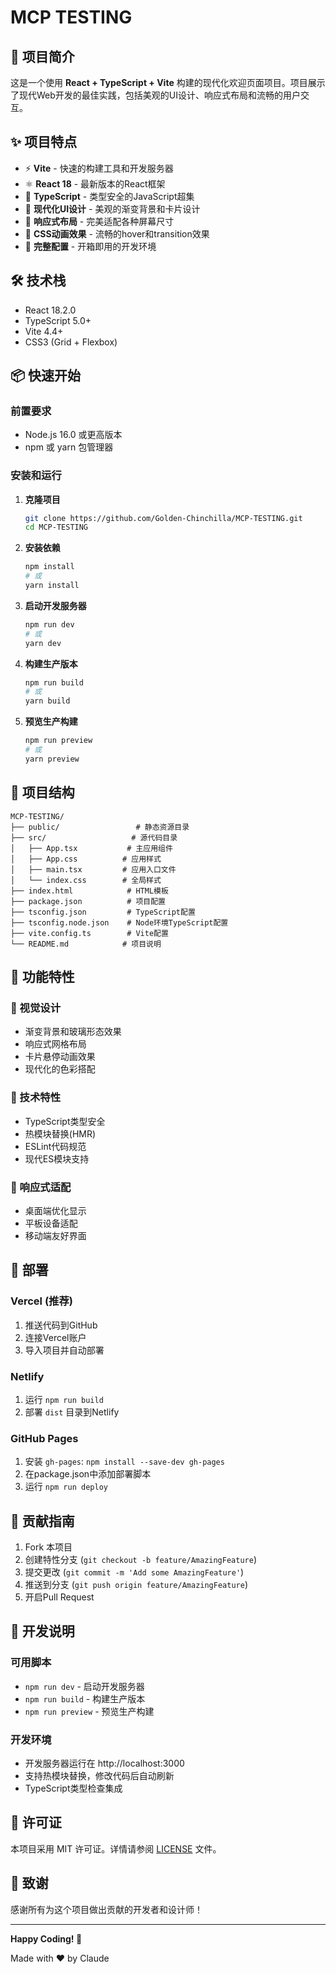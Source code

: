 # MCP TESTING

## 🚀 项目简介

这是一个使用 **React + TypeScript + Vite** 构建的现代化欢迎页面项目。项目展示了现代Web开发的最佳实践，包括美观的UI设计、响应式布局和流畅的用户交互。

## ✨ 项目特点

- ⚡ **Vite** - 快速的构建工具和开发服务器
- ⚛️ **React 18** - 最新版本的React框架
- 🔷 **TypeScript** - 类型安全的JavaScript超集
- 🎨 **现代化UI设计** - 美观的渐变背景和卡片设计
- 📱 **响应式布局** - 完美适配各种屏幕尺寸
- 🌈 **CSS动画效果** - 流畅的hover和transition效果
- 🔧 **完整配置** - 开箱即用的开发环境

## 🛠️ 技术栈

- React 18.2.0
- TypeScript 5.0+
- Vite 4.4+
- CSS3 (Grid + Flexbox)

## 📦 快速开始

### 前置要求

- Node.js 16.0 或更高版本
- npm 或 yarn 包管理器

### 安装和运行

1. **克隆项目**
   ```bash
   git clone https://github.com/Golden-Chinchilla/MCP-TESTING.git
   cd MCP-TESTING
   ```

2. **安装依赖**
   ```bash
   npm install
   # 或
   yarn install
   ```

3. **启动开发服务器**
   ```bash
   npm run dev
   # 或
   yarn dev
   ```

4. **构建生产版本**
   ```bash
   npm run build
   # 或
   yarn build
   ```

5. **预览生产构建**
   ```bash
   npm run preview
   # 或
   yarn preview
   ```

## 📁 项目结构

```
MCP-TESTING/
├── public/                 # 静态资源目录
├── src/                   # 源代码目录
│   ├── App.tsx           # 主应用组件
│   ├── App.css          # 应用样式
│   ├── main.tsx         # 应用入口文件
│   └── index.css        # 全局样式
├── index.html            # HTML模板
├── package.json          # 项目配置
├── tsconfig.json         # TypeScript配置
├── tsconfig.node.json    # Node环境TypeScript配置
├── vite.config.ts        # Vite配置
└── README.md            # 项目说明
```

## 🎯 功能特性

### 🎨 视觉设计
- 渐变背景和玻璃形态效果
- 响应式网格布局
- 卡片悬停动画效果
- 现代化的色彩搭配

### 🔧 技术特性
- TypeScript类型安全
- 热模块替换(HMR)
- ESLint代码规范
- 现代ES模块支持

### 📱 响应式适配
- 桌面端优化显示
- 平板设备适配
- 移动端友好界面

## 🚀 部署

### Vercel (推荐)
1. 推送代码到GitHub
2. 连接Vercel账户
3. 导入项目并自动部署

### Netlify
1. 运行 `npm run build`
2. 部署 `dist` 目录到Netlify

### GitHub Pages
1. 安装 `gh-pages`: `npm install --save-dev gh-pages`
2. 在package.json中添加部署脚本
3. 运行 `npm run deploy`

## 🤝 贡献指南

1. Fork 本项目
2. 创建特性分支 (`git checkout -b feature/AmazingFeature`)
3. 提交更改 (`git commit -m 'Add some AmazingFeature'`)
4. 推送到分支 (`git push origin feature/AmazingFeature`)
5. 开启Pull Request

## 📝 开发说明

### 可用脚本

- `npm run dev` - 启动开发服务器
- `npm run build` - 构建生产版本
- `npm run preview` - 预览生产构建

### 开发环境

- 开发服务器运行在 http://localhost:3000
- 支持热模块替换，修改代码后自动刷新
- TypeScript类型检查集成

## 📄 许可证

本项目采用 MIT 许可证。详情请参阅 [LICENSE](LICENSE) 文件。

## 🙏 致谢

感谢所有为这个项目做出贡献的开发者和设计师！

---

**Happy Coding! 🚀**

Made with ❤️ by Claude